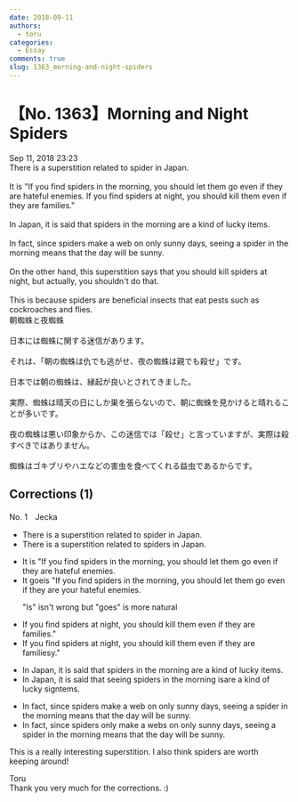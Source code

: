 ```yaml
---
date: 2018-09-11
authors:
  - toru
categories:
  - Essay
comments: true
slug: 1363_morning-and-night-spiders
---
```


# 【No. 1363】Morning and Night Spiders
<div class="date">Sep 11, 2018 23:23</div>
<div id="post"><div id="body_show_ori">
There is a superstition related to spider in Japan.<br/><br/>It is "If you find spiders in the morning, you should let them go even if they are hateful enemies. If you find spiders at night, you should kill them even if they are families."<br/><br/>In Japan, it is said that spiders in the morning are a kind of lucky items.<br/><br/>In fact, since spiders make a web on only sunny days, seeing a spider in the morning means that the day will be sunny.<br/><br/>On the other hand, this superstition says that you should kill spiders at night, but actually, you shouldn't do that.<br/><br/>This is because spiders are beneficial insects that eat pests such as cockroaches and flies.
</div></div>

<!-- more -->

<div id="post_ja"><div id="body_show_mo">
朝蜘蛛と夜蜘蛛<br/><br/>日本には蜘蛛に関する迷信があります。<br/><br/>それは、「朝の蜘蛛は仇でも逃がせ、夜の蜘蛛は親でも殺せ」です。<br/><br/>日本では朝の蜘蛛は、縁起が良いとされてきました。<br/><br/>実際、蜘蛛は晴天の日にしか巣を張らないので、朝に蜘蛛を見かけると晴れることが多いです。<br/><br/>夜の蜘蛛は悪い印象からか、この迷信では「殺せ」と言っていますが、実際は殺すべきではありません。<br/><br/>蜘蛛はゴキブリやハエなどの害虫を食べてくれる益虫であるからです。
</div></div>

## Corrections (1)
<div id="block"><div class="first_name"> No. 1　<span class="just_name">Jecka</span></div><div id="block2">
<ul class="correction_field">
<li class="incorrect">There is a superstition related to spider in Japan.</li>
<li class="corrected correct">
There is a superstition related to spider<span class="f_red">s</span> in Japan.
</li>
</ul>
<ul class="correction_field">
<li class="incorrect">It is "If you find spiders in the morning, you should let them go even if they are hateful enemies.</li>
<li class="corrected correct">
It <span class="f_red">goe</span><span class="f_gray"><span class="sline">i</span></span>s "If you find spiders in the morning, you should let them go even if they are <span class="f_red">your </span>hateful enemies.
<p class="correction_comment">"Is" isn't wrong but "goes" is more natural</p>
</li>
</ul>
<ul class="correction_field">
<li class="incorrect">If you find spiders at night, you should kill them even if they are families."</li>
<li class="corrected correct">
If you find spiders at night, you should kill them even if they are famil<span class="f_gray"><span class="sline">ies</span></span><span class="f_red">y</span>."
</li>
</ul>
<ul class="correction_field">
<li class="incorrect">In Japan, it is said that spiders in the morning are a kind of lucky items.</li>
<li class="corrected correct">
In Japan, it is said that s<span class="f_red">eeing s</span>piders in the morning <span class="f_red">is</span><span class="f_gray"><span class="sline">are</span></span> a kind of lucky <span class="f_red">s</span>i<span class="f_red">gn</span><span class="f_gray"><span class="sline">tems</span></span>.
</li>
</ul>
<ul class="correction_field">
<li class="incorrect">In fact, since spiders make a web on only sunny days, seeing a spider in the morning means that the day will be sunny.</li>
<li class="corrected correct">
In fact, since spiders <span class="f_red">only </span>make <span class="f_gray"><span class="sline">a </span></span>web<span class="f_red">s</span> on <span class="f_gray"><span class="sline">only </span></span>sunny days, seeing a spider in the morning means that the day will be sunny.
</li>
</ul>
<p class="comment_small">
 This is a really interesting superstition. I also think spiders are worth keeping around!
</p>

</div><div class="name"><span class="just_name">Toru</span><br>
Thank you very much for the corrections. :)
</div>
</div>
